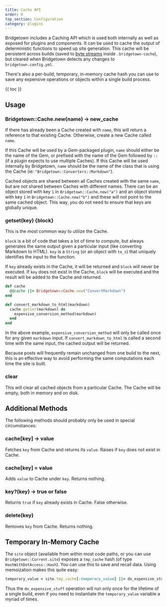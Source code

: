 ```yaml
---
title: Cache API
order: 0
top_section: Configuration
category: plugins
---
```


Bridgetown includes a Caching API which is used both internally as well as exposed for plugins and components. It can be used to cache the output of deterministic functions to speed up site generation. This cache will be persistent across builds (saved to [byte streams](https://ruby-doc.org/core-3.1.0/Marshal.html) inside `.bridgetown-cache`), but
cleared when Bridgetown detects any changes to `bridgetown.config.yml`.

There's also a per-build, temporary, in-memory cache hash you can use to save any expensive operations or objects within a single build process.

{{ toc }}

## Usage

### Bridgetown::Cache.new(name) → new_cache

If there has already been a Cache created with `name`, this will return a
reference to that existing Cache. Otherwise, create a new Cache called `name`.

If this Cache will be used by a Gem-packaged plugin, `name` should either be the
name of the Gem, or prefixed with the name of the Gem followed by `::` (if a
plugin expects to use multiple Caches). If this Cache will be used internally by
Bridgetown, `name` should be the name of the class that is using the Cache (ie:
`"Bridgetown::Converters::Markdown"`).

Cached objects are shared between all Caches created with the same `name`, but
are _not_ shared between Caches with different names. There can be an object
stored with key `1` in `Bridgetown::Cache.new("a")` and an object stored with key
`1` in `Bridgetown::Cache.new("b")` and these will not point to the same cached
object. This way, you do not need to ensure that keys are globally unique.

### getset(key) {block}

This is the most common way to utilize the Cache.

`block` is a bit of code that takes a lot of time to compute, but always
generates the same output given a particular input (like converting Markdown to
HTML). `key` is a `String` (or an object with `to_s`) that uniquely identifies
the input to the function.

If `key` already exists in the Cache, it will be returned and `block` will never
be executed. If `key` does not exist in the Cache, `block` will be executed and
the result will be added to the Cache and returned.

```ruby
def cache
  @@cache ||= Bridgetown::Cache.new("ConvertMarkdown")
end

def convert_markdown_to_html(markdown)
  cache.getset(markdown) do
    expensive_conversion_method(markdown)
  end
end
```

In the above example, `expensive_conversion_method` will only be called once for
any given `markdown` input. If `convert_markdown_to_html` is called a second
time with the same input, the cached output will be returned.

Because posts will frequently remain unchanged from one build to the next, this
is an effective way to avoid performing the same computations each time the site
is built.

### clear

This will clear all cached objects from a particular Cache. The Cache will be
empty, both in memory and on disk.

## Additional Methods

The following methods should probably only be used in special circumstances:

### cache[key] → value

Fetches `key` from Cache and returns its `value`. Raises if `key` does not exist
in Cache.

### cache[key] = value

Adds `value` to Cache under `key`.
Returns nothing.

### key?(key) → true or false

Returns `true` if `key` already exists in Cache. False otherwise.

### delete(key)

Removes `key` from Cache.
Returns nothing.

## Temporary In-Memory Cache

The `site` object (available from within most code paths, or you can use `Bridgetown::Current.site`) exposes a `tmp_cache` hash (of type `HashWithDotAccess::Hash`). You can use this to save and recall data. Using memoization makes this quite easy:

```ruby
temporary_value = site.tmp_cache[:temporary_value] ||= do_expensive_stuff
```

Thus the `do_expensive_stuff` operation will run only once for the lifetime of a single build, even if you need to instantiate the `temporary_value` variable a myriad of times.
